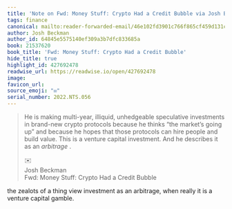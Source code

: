 ```yaml
---
title: 'Note on Fwd: Money Stuff: Crypto Had a Credit Bubble via Josh Beckman'
tags: finance
canonical: mailto:reader-forwarded-email/46e102fd3901c766f865cf459d131c96
author: Josh Beckman
author_id: 64845e5575140ef309a3b7dfc833685a
book: 21537620
book_title: 'Fwd: Money Stuff: Crypto Had a Credit Bubble'
hide_title: true
highlight_id: 427692478
readwise_url: https://readwise.io/open/427692478
image:
favicon_url:
source_emoji: "✉️"
serial_number: 2022.NTS.056
---
```

> He is making multi-year, illiquid, unhedgeable speculative investments in brand-new crypto protocols because he thinks “the market’s going up” and because he hopes that those protocols can hire people and build value. This is a venture capital investment. And he describes it as an *arbitrage* .
> <div class="quoteback-footer"><div class="quoteback-avatar"><span class="mini-emoji"> ✉️</span></div><div class="quoteback-metadata"><div class="metadata-inner"><span style="display:none">FROM:</span><div aria-label="Josh Beckman" class="quoteback-author"> Josh Beckman</div><div aria-label="Fwd: Money Stuff: Crypto Had a Credit Bubble" class="quoteback-title"> Fwd: Money Stuff: Crypto Had a Credit Bubble</div></div></div></div>

the zealots of a thing view investment as an arbitrage, when really it is a venture capital gamble.